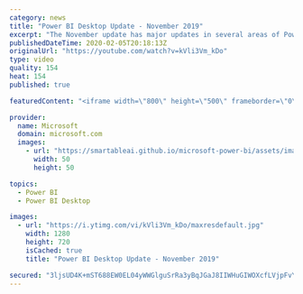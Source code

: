 ```yaml
---
category: news
title: "Power BI Desktop Update - November 2019"
excerpt: "The November update has major updates in several areas of Power BI Desktop. There's a new, modern ribbon that aligns Power BI Desktop with Office and adds more functionality. We're also adding a new visual, the decomposition tree, which is one of the most requested ideas on ideas.powerbi.com. AI functions"
publishedDateTime: 2020-02-05T20:18:13Z
originalUrl: "https://youtube.com/watch?v=kVli3Vm_kDo"
type: video
quality: 154
heat: 154
published: true

featuredContent: "<iframe width=\"800\" height=\"500\" frameborder=\"0\" src=\"https://www.youtube.com/embed/kVli3Vm_kDo\" allow=\"accelerometer; autoplay; encrypted-media; gyroscope; picture-in-picture\" allowfullscreen></iframe>"

provider:
  name: Microsoft
  domain: microsoft.com
  images:
    - url: "https://smartableai.github.io/microsoft-power-bi/assets/images/organizations/microsoft.com-50x50.jpg"
      width: 50
      height: 50

topics:
  - Power BI
  - Power BI Desktop

images:
  - url: "https://i.ytimg.com/vi/kVli3Vm_kDo/maxresdefault.jpg"
    width: 1280
    height: 720
    isCached: true
    title: "Power BI Desktop Update - November 2019"

secured: "3ljsUD4K+mST688EW0EL04yWWGlguSrRa3yBqJGaJ8IIWHuGIWOXcfLVjpFvYbVoGpIh3QXuQMfEnjCXD0RtMnc/2OWxfrM7MOlJauA+QiXV1FPH0MvOtfZg/AkrqRy6sVe9T0KQfXsqXfG4OZqy68AAaxEAZR6V6cNXwP1f/8DmssYY8dBkFXBjGdeBYXna7mLABedH+ft1D3K+wrSqI/GwU1piBWsHRbKR3IKI+ddN2+13EwVszDv2f3c6pC0S4NCuWuxtFcI1R+fyg1G3PphOzQInfUX3ztp02eHk/G1lAVMFUT8CzSWDqWu4n6DACyiXjsHav01/RzO9Ix0TXhnzzS+dTsCTYtt4TeuU21bnfJUL8iDR25Y76yCSJfLlOT2EY8DBMpNDtAxMBl+GlJu2W8dVnl4WXHaAVLbVOnO+0NCTD/Zdkx6iEyWWRhK3;XaYJUEgzfu4nQqhUBCyGwg=="
---
```


